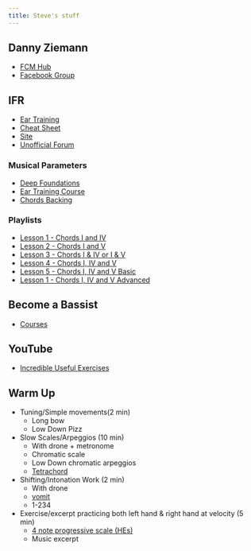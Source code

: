 ```yaml
---
title: Steve's stuff
---
```


## Danny Ziemann

- [FCM Hub](https://www.fcmprogram.com/)
- [Facebook Group](https://www.facebook.com/groups/860510985645705/)

## IFR

- [Ear Training](https://forum.improviseforreal.com)
- [Cheat Sheet](ifr-cheat-sheet)
- [Site](https://improviseforreal.com)
- [Unofficial Forum](https://improviseforum.com/)

### Musical Parameters

- [Deep Foundations](https://parameters.musicpracticetools.net/?file=https://blog.fullmeasure.uk/_steves/IFR-Deep-Foundations.yaml&mediaRoot=d3rl7arpgnbsx6.cloudfront.net)
- [Ear Training Course](https://parameters.musicpracticetools.net/?file=https://blog.fullmeasure.uk/_steves/IFR-Ear-Training-Media.yaml&mediaRoot=d3rl7arpgnbsx6.cloudfront.net)
- [Chords Backing](https://parameters.musicpracticetools.net/?file=https://blog.fullmeasure.uk/_steves/IFR-Chords-Media.yaml&mediaRoot=d3rl7arpgnbsx6.cloudfront.net/rc1_mp3)

### Playlists

- [Lesson 1 - Chords I and IV](https://open.spotify.com/playlist/5Cekt4aIqvqHKzeK7AJ9AB?si=6fc3f16a7fbd4428)
- [Lesson 2 - Chords I and V](https://open.spotify.com/playlist/4YjIuZpAn8L233A4eUJMKu?si=8bea2042505f4b25)
- [Lesson 3 - Chords I & IV or I & V](https://open.spotify.com/playlist/4eBfUWSR04gW00pOHp9Mpb?si=DTAivBhYSvOxBegU9K74iA)
- [Lesson 4 - Chords I, IV and V](https://open.spotify.com/playlist/3VdfqgnIYuviPoCPT9QIIZ?si=4a7289aedec247b0)
- [Lesson 5 - Chords I, IV and V Basic](https://open.spotify.com/playlist/683o5zq6JdlCD3dXAqA67t?si=GlPDA1-0SeGj_ayFOg14zA)
- [Lesson 1 - Chords I, IV and V Advanced](https://open.spotify.com/playlist/2Sac9SRTwJtksjJsnScqXq?si=yDIQC63DQFKlasvVp4gUsA)

## Become a Bassist

- [Courses](https://students.becomeabassist.com/)

## YouTube

- [Incredible Useful Exercises](https://www.youtube.com/@incrediblyusefulexercises)

## Warm Up

- Tuning/Simple movements(2 min)
  - Long bow
  - Low Down Pizz
- Slow Scales/Arpeggios (10 min)
  - With drone + metronome
  - Chromatic scale
  - Low Down chromatic arpeggios
  - [Tetrachord](https://www.youtube.com/watch?v=K_xLQGTASeU)
- Shifting/Intonation Work (2 min)
  - With drone
  - [vomit](https://youtu.be/7OFA6b8BOBA?si=1NCEQxMf3ULXodXM)
  - 1-234
- Exercise/excerpt practicing both left hand & right hand at velocity (5 min)
  - [4 note progressive scale (HEs)](https://youtu.be/WHp2Uwm7q-w?si=rylqm_tcEX_5fY_M)
  - Music excerpt

